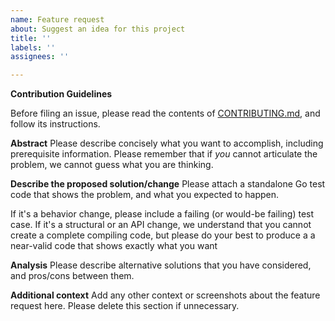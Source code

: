 ```yaml
---
name: Feature request
about: Suggest an idea for this project
title: ''
labels: ''
assignees: ''

---
```


**Contribution Guidelines**

Before filing an issue, please read the contents of [CONTRIBUTING.md](https://github.com/lestrrat-go/jwx/blob/v2/.github/CONTRIBUTING.md), and follow its instructions.

**Abstract**
Please describe concisely what you want to accomplish, including prerequisite information. Please remember that if _you_ cannot articulate the problem, we cannot guess what you are thinking.

**Describe the proposed solution/change**
Please attach a standalone Go test code that shows the problem, and what you expected to happen.

If it's a behavior change, please include a failing (or would-be failing) test case.  If it's a structural or an API change, we understand that you cannot create a complete compiling code, but please do your best to produce a a near-valid code that shows exactly what you want

**Analysis**
Please describe alternative solutions that you have considered, and pros/cons between them.

**Additional context**
Add any other context or screenshots about the feature request here. Please delete this section if unnecessary.

